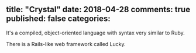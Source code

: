 title: "Crystal"
date: 2018-04-28
comments: true
published: false
categories: 
---

It's a compiled, object-oriented language with syntax very similar to Ruby.


There is a Rails-like web framework called Lucky.


